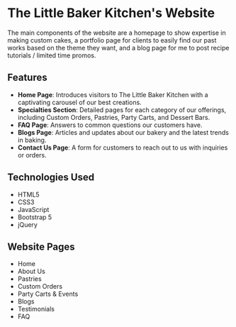 # The Little Baker Kitchen's Website
The main components of the website are a homepage to show expertise in making custom cakes, a portfolio page for clients to easily find our past works based on the theme they want, and a blog page for me to post recipe tutorials / limited time promos.

## Features

- **Home Page**: Introduces visitors to The Little Baker Kitchen with a captivating carousel of our best creations.
- **Specialties Section**: Detailed pages for each category of our offerings, including Custom Orders, Pastries, Party Carts, and Dessert Bars.
- **FAQ Page**: Answers to common questions our customers have.
- **Blogs Page**: Articles and updates about our bakery and the latest trends in baking.
- **Contact Us Page**: A form for customers to reach out to us with inquiries or orders.

## Technologies Used

- HTML5
- CSS3
- JavaScript
- Bootstrap 5
- jQuery

## Website Pages
- Home 
- About Us
- Pastries
- Custom Orders
- Party Carts & Events
- Blogs
- Testimonials
- FAQ
